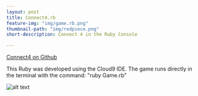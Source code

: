 ```yaml
---
layout: post
title: Connect4.rb
feature-img: "img/game.rb.png"
thumbnail-path: "img/redpiece.png"
short-description: Connect 4 in the Ruby Console

---
```

<a href="https://github.com/bumgardnera07/connect4">Connect4 on Github</a>

This Ruby was developed using the Cloud9 IDE. The game runs directly in the terminal with the command: "ruby Game.rb"


![alt text][logo]


[logo]:"../img/Connect4.PNG""Connect4"
